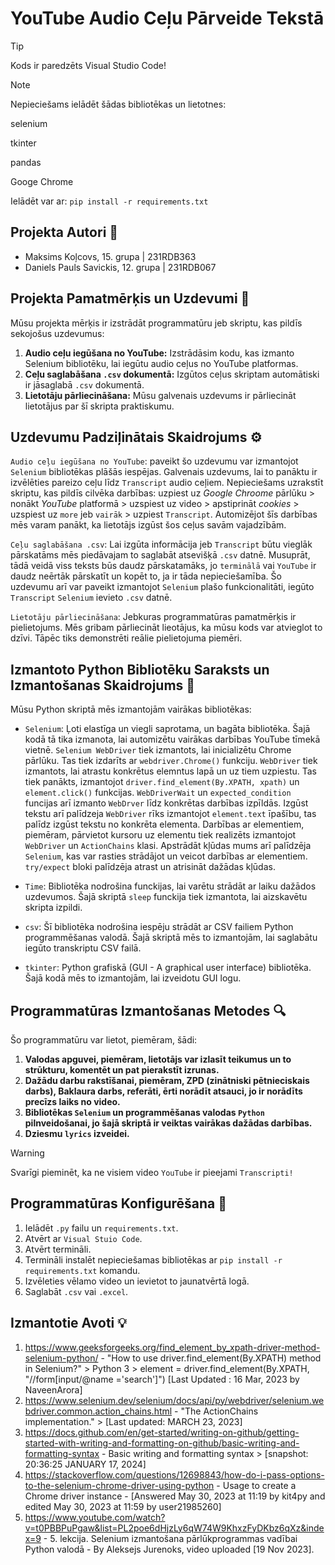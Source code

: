 # YouTube Audio Ceļu Pārveide Tekstā

> [!TIP]
> Kods ir paredzēts Visual Studio Code!

> [!NOTE] 
> Nepieciešams ielādēt šādas bibliotēkas un lietotnes:
> 
> selenium
> 
> tkinter
>
> pandas
> 
> Googe Chrome
>
> Ielādēt var ar: `pip install -r requirements.txt`

## Projekta Autori 🔨

- Maksims Koļcovs, 15. grupa | 231RDB363
- Daniels Pauls Savickis, 12. grupa | 231RDB067


## Projekta Pamatmērķis un Uzdevumi 🎯

Mūsu projekta mērķis ir izstrādāt programmatūru jeb skriptu, kas pildīs sekojošus uzdevumus:

1. **Audio ceļu iegūšana no YouTube:** Izstrādāsim kodu, kas izmanto Selenium bibliotēku, lai iegūtu audio ceļus no YouTube platformas.
2. **Ceļu saglabāšana `.csv` dokumentā:** Izgūtos ceļus skriptam automātiski ir jāsaglabā `.csv` dokumentā.
3. **Lietotāju pārliecināšana:** Mūsu galvenais uzdevums ir pārliecināt lietotājus par šī skripta praktiskumu.

## Uzdevumu Padziļinātais Skaidrojums ⚙

`Audio ceļu iegūšana no YouTube`: paveikt šo uzdevumu var izmantojot `Selenium` bibliotēkas plāšās iespējas. Galvenais uzdevums, lai to panāktu ir izvēlēties pareizo ceļu līdz `Transcript` audio ceļiem. Nepieciešams uzrakstīt skriptu, kas pildīs cilvēka darbības: uzpiest uz *Google Chroome* pārlūku > nonākt *YouTube* platformā > uzspiest uz video > apstiprināt  *cookies* > uzspiest uz `more` jeb `vairāk` > uzpiest `Transcript`. Automizējot šīs darbības mēs varam panākt, ka lietotājs izgūst šos ceļus savām vajadzībām.

`Ceļu saglabāšana .csv`: Lai izgūta informācija jeb `Transcript` būtu vieglāk pārskatāms mēs piedāvajam to saglabāt atsevišķā `.csv` datnē. Musuprāt, tādā veidā viss teksts būs daudz pārskatamāks, jo `terminālā` vai `YouTube` ir daudz neērtāk pārskatīt un kopēt to, ja ir tāda nepieciešamība. Šo uzdevumu arī var paveikt izmantojot `Selenium` plašo funkcionalitāti, iegūto `Transcript` `Selenium` ievieto `.csv` datnē.

`Lietotāju pārliecināšana`: Jebkuras programmatūras pamatmērķis ir pielietojums. Mēs gribam pārliecināt lieotājus, ka mūsu kods var atvieglot to dzīvi. Tāpēc tiks demonstrēti reālie pielietojuma piemēri.


## Izmantoto Python Bibliotēku Saraksts un Izmantošanas Skaidrojums 🐍


Mūsu Python skriptā mēs izmantojām vairākas bibliotēkas:

- `Selenium`: Ļoti elastīga un viegli saprotama, un bagāta bibliotēka. Šajā kodā tā tika izmanota, lai automizētu vairākas darbības YouTube tīmekā vietnē. `Selenium WebDriver` tiek izmantots, lai inicializētu Chrome pārlūku. Tas tiek izdarīts ar `webdriver.Chrome()` funkciju. `WebDriver` tiek izmantots, lai atrastu konkrētus elemntus lapā un uz tiem uzpiestu. Tas tiek panākts, izmantojot `driver.find_element(By.XPATH, xpath)` un `element.click()` funkcijas. `WebDriverWait` un `expected_condition` funcijas arī izmanto `WebDrver` līdz konkrētas darbības izpīldās. Izgūst tekstu arī palīdzeja `WebDriver` rīks izmantojot `element.text` īpašību, tas palīdz izgūst tekstu no konkrēta elementa. Darbības ar elementiem, piemēram, pārvietot kursoru uz elementu tiek realizēts izmantojot `WebDriver` un `ActionChains` klasi. Apstrādāt kļūdas mums arī palīdzēja `Selenium`, kas var rasties strādājot un veicot darbības ar elementiem. `try/expect` bloki palīdzēja atrast un atrisināt dažādas kļūdas.

- `Time`: Bibliotēka nodrošina funckijas, lai varētu strādāt ar laiku dažādos uzdevumos. Šajā skriptā `sleep` funckija tiek izmantota, lai aizskavētu skripta izpildi.

- `csv`: Šī bibliotēka nodrošina iespēju strādāt ar CSV failiem Python programmēšanas valodā. Šajā skriptā mēs to izmantojām, lai saglabātu iegūto transkriptu CSV failā.

- `tkinter`: Python grafiskā (GUI - A graphical user interface) bibliotēka. Šajā kodā mēs to izmantojām, lai izveidotu GUI logu.

## Programmatūras Izmantošanas Metodes 🔍

Šo programmatūru var lietot, piemēram, šādi:

1. **Valodas apguvei, piemēram, lietotājs var izlasīt teikumus un to strūkturu, komentēt un pat pierakstīt izrunas.**
2. **Dažādu darbu rakstīšanai, piemēram, ZPD (zinātniski pētnieciskais darbs), Baklaura darbs, referāti, ērti norādīt atsauci, jo ir norādīts precīzs laiks no video.**
3. **Bibliotēkas `Selenium` un programmēšanas valodas `Python` pilnveidošanai, jo šajā skriptā ir veiktas vairākas dažādas darbības.**
4. **Dziesmu `lyrics` izveidei.**
>[!WARNING]
> Svarīgi pieminēt, ka ne visiem video `YouTube` ir pieejami `Transcripti!`

## Programmatūras Konfigurēšana 💼

1. Ielādēt `.py` failu un `requirements.txt`.
2. Atvērt ar `Visual Stuio Code`.
3. Atvērt termināli.
4. Termināli instalēt nepieciešamas bibliotēkas ar `pip install -r requirements.txt` komandu.
5. Izvēleties vēlamo video un ievietot to jaunatvērtā logā.
6. Saglabāt `.csv` vai `.excel`.


## Izmantotie Avoti 💡

1. https://www.geeksforgeeks.org/find_element_by_xpath-driver-method-selenium-python/ - "How to use driver.find_element(By.XPATH) method in Selenium?" > Python 3 > element = driver.find_element(By.XPATH, "//form[input/@name ='search']") [Last Updated : 16 Mar, 2023 by 
NaveenArora]
2. https://www.selenium.dev/selenium/docs/api/py/webdriver/selenium.webdriver.common.action_chains.html - "The ActionChains implementation." > [Last updated: MARCH 23, 2023]
3. https://docs.github.com/en/get-started/writing-on-github/getting-started-with-writing-and-formatting-on-github/basic-writing-and-formatting-syntax - Basic writing and formatting syntax > [snapshot: 20:36:25 JANUARY 17, 2024]
4. https://stackoverflow.com/questions/12698843/how-do-i-pass-options-to-the-selenium-chrome-driver-using-python - Usage to create a Chrome driver instance - [Answered May 30, 2023 at 11:19 by kit4py and edited May 30, 2023 at 11:59 by user21985260]
5. https://www.youtube.com/watch?v=t0PBBPuPgaw&list=PL2poe6dHjzLy6qW74W9KhxzFyDKbz6qXz&index=9 - 5. lekcija. Selenium izmantošana pārlūkprogrammas vadībai Python valodā - By Aleksejs Jurenoks, video uploaded [19 Nov 2023].

